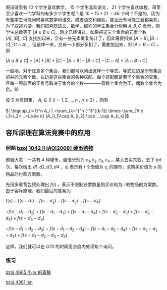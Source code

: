 假设班里有 $10$ 个学生喜欢数学， $15$ 个学生喜欢语文， $21$ 个学生喜欢编程，班里至少喜欢一门学科的有多少个学生呢？是 $10+15+21=46$ 个吗？不是的，因为有些学生可能同时喜欢数学和语文，或者语文和编程，甚至还有可能三者都喜欢。为了叙述方便，我们把喜欢语文、数学、编程的学生集合分别用 $A,B,C$ 表示，则学生总数等于 $|A\cup B\cup C|$。刚才已经讲过，如果把这三个集合的元素个数 $|A|,|B|,|C|$ 直接加起来，会有一些元素重复统计了，因此需要扣掉 $|A\cap B|,|B\cap C|,|C\cap A|$ ，但这样一来，又有一小部分多扣了，需要加回来，即 $|A\cap B\cap C|$ 。即

$|A\cup B\cup C|=|A|+|B|+|C|-|A\cap B|-|B\cap C|-|C\cap A|+|A\cap B\cap C|$

一般地，对于任意多个集合，我们都可以列出这样一个等式，等式左边是所有集合的并的元素个数，右边是这些集合的各种搭配。每个搭配都是若干个集合的交集，且每一项前面的正负号取决于集合的个数————奇数个集合为正，偶数个集合为负。即

设 $S$ 为有限集， $A_i\in S~(i=1,2,...,n~,~n\ge 2)$ ，则有

$| \bigcup_{i=1}^n A_i | =\sum_{k=1}^n (-1)^{(k-1)} \times \sum_{1\le i_1<i_2<...<i_k\le n} |A_{i_1}\cap A_{i_2} \cap ...\cap A_{i_k}|$

## 容斥原理在算法竞赛中的应用

### 例题 [ bzoj 1042 \[HAOI2008\] 硬币购物 ](https://www.lydsy.com/JudgeOnline/problem.php?id=1042)

题目大意：一共有 $4$ 种硬币，面值分别为 $c_1,c_2,c_3,c_4$ 。某人去买东西，去了 $tot$ 次。每次给出 $d1,d2,d3,d4$ ，$d_i$ 表示有 $i$ 个面值为 $c_i$ 的硬币，求购买价值为 $s$ 的物品的付款方案数。

先用多重背包预处理出 $f(i)$ ，表示不限制钞票数量购买价格为 $i$ 的物品的方案数。由于容斥原理，我们最后的答案为

$f(s)-f(s-d_1)-f(s-d_2)-f(s-d_3)-f(s-d_4)$

$+f(s-d_1-d_2)+f(s-d_1-d_3)+f(s-d_1-d_4)+f(s-d_2-d_3)+f(s-d_2-d_4)+f(s-d_3-d_4)$

$-f(s-d_1-d_2-d_3)-f(s-d_1-d_2-d_4)-f(s-d_1-d_3-d_4)-f(s-d_2-d_3-d_4)+f(s-d_1-d_2-d_3-d_4)$

这样，我们就可以在 $O(1)$ 的时间复杂度内处理每个询问。

### 练习

[bzoj 4665 小 w 的喜糖](https://www.lydsy.com/JudgeOnline/problem.php?id=4665)

[bzoj 4361 isn](https://www.lydsy.com/JudgeOnline/problem.php?id=4361)
